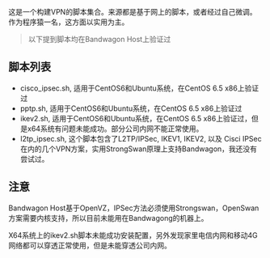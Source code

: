 这是一个构建VPN的脚本集合。来源都是基于网上的脚本，或者经过自己微调。作为程序猿一名，这方面以实用为主。

> 以下提到脚本均在Bandwagon Host上验证过

## 脚本列表

- cisco_ipsec.sh, 适用于CentOS6和Ubuntu系统，在CentOS 6.5 x86上验证过
- pptp.sh, 适用于CentOS6和Ubuntu系统，在CentOS 6.5 x86上验证过
- ikev2.sh, 适用于CentOS6和Ubuntu系统，在CentOS 6.5 x86上验证过，但是x64系统有问题未能成功。部分公司内网不能正常使用。
- l2tp_ipsec.sh, 这个脚本包含了L2TP/IPSec, IKEV1, IKEV2, 以及 Cisci IPSec在内的几个VPN方案，实用StrongSwan原理上支持Bandwagon，我还没有尝试过。

## 注意

Bandwagon Host基于OpenVZ，IPSec方法必须使用Strongswan，OpenSwan方案需要内核支持，所以目前未能用在Bandwagong的机器上。

X64系统上的ikev2.sh脚本未能成功安装配置，另外发现家里电信内网和移动4G网络都可以穿透正常使用，但是未能穿透公司内网。
